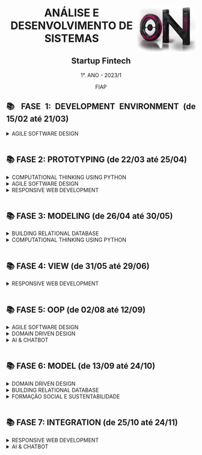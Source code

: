 <div align="center">
<a href="https://github.com/monicaquintal" target="_blank"><img align="right" height="120px" src="./assets/imagens-fase01/on.png" /></a>
<h1>ANÁLISE E DESENVOLVIMENTO DE SISTEMAS</h1>
<h2>Startup Fintech</h2>
<p>1°. ANO - 2023/1</p>
<p>FIAP</p>
</div>

<div align="justify">

<h2>📚 FASE 1: DEVELOPMENT ENVIRONMENT (de 15/02 até 21/03)</h2>

<details>
<summary>AGILE SOFTWARE DESIGN</summary>

[Capítulo 01: Precisamos falar sobre finanças.](./fase01/capitulo01.md)<br>
[Capítulo 02: Mas como um Software é criado?](./fase01/capitulo02.md)<br>
[Capítulo 03: Por onde começamos?](./fase01/capitulo03.md)<br>
[Capítulo 04: Primeiros passos na construção de um software.](./fase01/capitulo04.md)<br>
[Capítulo 05: Atendendo a pedidos!](./fase01/capitulo05.md)<br>
[Capítulo 06: Desvendando a cabeça do usuário.](./fase01/capitulo06.md)<br>
[Capítulo 07: Técnicas nunca são demais...](./fase01/capitulo07.md)<br>
[Capítulo 08: Mãos à obra!](./fase01/capitulo08.md)<br>
[Capítulo 09: Materializando o projeto.](./fase01/capitulo09.md)<br>
[Capítulo 10: Vamos aprender a programar?](./fase01/capitulo10.md)

</details>
<br>

<h2>📚 FASE 2: PROTOTYPING (de 22/03 até 25/04)</h2>

<details>
<summary>COMPUTATIONAL THINKING USING PYTHON</summary>

[Capítulo 01: E que comecem os preparativos!](./fase02/capitulo01.md)<br>
[Capítulo 02: Quando a máquina começa a tomar decisões.](./fase02/capitulo02.md)<br>
[Capítulo 03: Andar em círculos não é necessariamente ruim...](./fase02/capitulo03.md)<br>
[Capítulo 04: Quem tem o nome na lista?](./fase02/capitulo04.md)
</details>

<details>
<summary>AGILE SOFTWARE DESIGN</summary>

[Capítulo 05: Entendendo o ponto de vista do usuário.](./fase02/capitulo05.md)<br>
[Capítulo 06: Infelizmente, diagramas não são o suficiente...](./fase02/capitulo06.md)<br>
[Capítulo 09: Quanto vale o show?](./fase02/capitulo09.md)
</details>

<details>
<summary>RESPONSIVE WEB DEVELOPMENT</summary>

[Capítulo 07: A experiência do usuário é um assunto sério!](./fase02/capitulo07.md)<br>
[Capítulo 08: Quem vê interface, vê coração.](./fase02/capitulo08.md)<br>
</details>
<br>

<h2>📚 FASE 3: MODELING (de 26/04 até 30/05)</h2>

<details>
<summary>BUILDING RELATIONAL DATABASE</summary>

[Capítulo 01: O app começa a tomar forma!](./fase03/capitulo01.md)<br>
[Capítulo 02: Onde guardar as informações geradas?](./fase03/capitulo02.md)<br>
[Capítulo 03: Como guardar as informações?](./fase03/capitulo03.md)<br>
[Capítulo 04: O Modelo de Entidade-Relacionamento.](./fase03/capitulo04.md)<br>
[Capítulo 05: Agregando ao modelo de dados.](./fase03/capitulo05.md)<br>
[Capítulo 06: Aprendendo a armazenar de maneira correta.](./fase03/capitulo06.md)<br>
[Capítulo 07: Definindo as estruturas físicas!](./fase03/capitulo07.md)
</details>

<details>
<summary>COMPUTATIONAL THINKING USING PYTHON</summary>

[Capítulo 08: Salvo pelo dicionário!](./fase03/capitulo08.md)<br>
[Capítulo 09: Quem arquiva amigo é.](./fase03/capitulo09.md)

</details>
<br>

<h2>📚 FASE 4: VIEW (de 31/05 até 29/06)</h2>

<details>
<summary>RESPONSIVE WEB DEVELOPMENT</summary>

[Capítulo 01: Habemus telas de sistema!](./fase04/capitulo01.md)<br>
[Capítulo 02: Internet: Como tudo começou.](./fase04/capitulo02.md)<br>
[Capítulo 03: HTML - Falando a língua da internet.](./fase04/capitulo03.md)<br>
[Capítulo 04: Aplicando algum estilo.](./fase04/capitulo04.md)<br>
[Capítulo 05: Organizando e posicionando seu HTML.](./fase04/capitulo05.md)<br>
[Capítulo 06: Semântica e Grids.](./fase04/capitulo06.md)<br>
[Capítulo 07: Formulários.](./fase04/capitulo07.md)<br>
[Capítulo 08: Design Responsivo.](./fase04/capitulo08.md)<br>
[Capítulo 09: Muito estilo sem sofrimento!](./fase04/capitulo09.md)<br>
[Capítulo 10: Tornando a interface com o usuário mais dinâmica.](./fase04/capitulo10.md)<br>
[Capítulo 11: Javascript Essencial.](./fase04/capitulo11.md)<br>
[Capítulo 12: A rede social dos desenvolvedores.](./fase04/capitulo12.md)

</details>
<br>

<h2>📚 FASE 5: OOP (de 02/08 até 12/09)</h2>

<details>
<summary>AGILE SOFTWARE DESIGN</summary>

[Capítulo 01: Entrando de cabeça em orientação a objeto.](./fase05/capitulo01.md)<br>
[Capítulo 02: ... porque todos amam diagramas!](./fase05/capitulo02.md)<br>
[Capítulo 04: Diagramando as estruturas!](./fase05/capitulo04.md)<br>
[Capítulo 07: Quando as partes conversam.](./fase05/capitulo07.md)<br>

</details>

<details>
<summary>DOMAIN DRIVEN DESIGN</summary>

[Capítulo 03: Pensando software de maneira diferente.](./fase05/capitulo03.md)<br>
[Capítulo 04: Diagramando as estruturas!](./fase05/capitulo04.md)<br>
[Capítulo 05: Um pouco de Java nesta forma de pensar.](./fase05/capitulo05.md)<br>
[Capítulo 06: Software de classe.](./fase05/capitulo06.md)<br>
[Capítulo 08: Como a herança pode me ajudar a programar melhor?](./fase05/capitulo08.md)<br>

</details>

<details>
<summary>AI & CHATBOT</summary>

[Capítulo 09: Inteligência Artificial.](./fase05/capitulo09.md)<br>
[Capítulo 10: O que são os Chatbots?](./fase05/capitulo10.md)<br>
[Capítulo 11: Plataforma de Chatbots.](./fase05/capitulo11.md)<br>

</details>
<br>

<h2>📚 FASE 6: MODEL (de 13/09 até 24/10)</h2>

<details>
<summary>DOMAIN DRIVEN DESIGN</summary>

[Capítulo 01: E o sistema passa a falar com o banco de dados!](./fase06/capitulo01.md)<br>
[Capítulo 02: Lidando com vários dados... em Java!](./fase06/capitulo02.md)<br>
[Capítulo 05: Exceções à regra.](./fase06/capitulo05.md)<br>
[Capítulo 08: Quando o café javanês consulta o oráculo.](./fase06/capitulo08.md)<br>

</details>

<details>
<summary>BUILDING RELATIONAL DATABASE</summary>

[Capítulo 03: Tornando as coisas físicas.](./fase06/capitulo03.md)<br>
[Capítulo 04: ... e as estruturas do banco são finalmente criadas!](./fase06/capitulo04.md)<br>
[Capítulo 06: Armazenando e manipulando informações no banco.](./fase06/capitulo06.md)<br>
[Capítulo 07: Consulte o oráculo.](./fase06/capitulo07.md)<br>
[Capítulo 09: Chatbot com IBM Watson Assistant.](./fase06/capitulo09.md)<br>
[Capítulo 10: Análise de Métricas.](./fase06/capitulo10.md)<br>

</details>

<details>
<summary>FORMAÇÃO SOCIAL E SUSTENTABILIDADE</summary>

[Capítulo 11: Mercado e Tecnologia.](./fase06/capitulo11.md)<br>

</details>
<br>

<h2>📚 FASE 7: INTEGRATION (de 25/10 até 24/11)</h2>

<details>
<summary>RESPONSIVE WEB DEVELOPMENT</summary>

[Capítulo 01: Juntando tudo!](./fase07/capitulo01.md)<br>
[Capítulo 02: Mais dinamismo na interface com o usuário.](./fase07/capitulo02.md)<br>
[Capítulo 03: JSP, a interface do usuario em Java.](./fase07/capitulo03.md)<br>
[Capítulo 04: Frameworks em Java!](./fase07/capitulo04.md)<br>
[Capítulo 05: A alternativa do Facebook.](./fase07/capitulo05.md)<br>
[Capítulo 06: Este estudo de caso pode te ajudar!]()<br>

</details>

<details>
<summary>AI & CHATBOT</summary>

[Capítulo 07: Orquestração com Node-RED.]()<br>
[Capítulo 08: Chatbot e Integração.]()<br>
[Capítulo 09: IA Generativa.]()<br>
[Capítulo 10: Governança ambiental, social e coorporativa ESG.]()<br>
[Capítulo 11: Grand Finale!]()

</details>